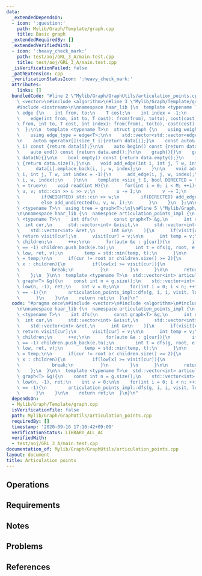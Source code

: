 ```yaml
---
data:
  _extendedDependsOn:
  - icon: ':question:'
    path: Mylib/Graph/Template/graph.cpp
    title: Basic graph
  _extendedRequiredBy: []
  _extendedVerifiedWith:
  - icon: ':heavy_check_mark:'
    path: test/aoj/GRL_3_A/main.test.cpp
    title: test/aoj/GRL_3_A/main.test.cpp
  _isVerificationFailed: false
  _pathExtension: cpp
  _verificationStatusIcon: ':heavy_check_mark:'
  attributes:
    links: []
  bundledCode: "#line 2 \"Mylib/Graph/GraphUtils/articulation_points.cpp\"\n#include\
    \ <vector>\n#include <algorithm>\n#line 3 \"Mylib/Graph/Template/graph.cpp\"\n\
    #include <iostream>\n\nnamespace haar_lib {\n  template <typename T>\n  struct\
    \ edge {\n    int from, to;\n    T cost;\n    int index = -1;\n    edge(){}\n\
    \    edge(int from, int to, T cost): from(from), to(to), cost(cost){}\n    edge(int\
    \ from, int to, T cost, int index): from(from), to(to), cost(cost), index(index){}\n\
    \  };\n\n  template <typename T>\n  struct graph {\n    using weight_type = T;\n\
    \    using edge_type = edge<T>;\n\n    std::vector<std::vector<edge<T>>> data;\n\
    \n    auto& operator[](size_t i){return data[i];}\n    const auto& operator[](size_t\
    \ i) const {return data[i];}\n\n    auto begin() const {return data.begin();}\n\
    \    auto end() const {return data.end();}\n\n    graph(){}\n    graph(int N):\
    \ data(N){}\n\n    bool empty() const {return data.empty();}\n    int size() const\
    \ {return data.size();}\n\n    void add_edge(int i, int j, T w, int index = -1){\n\
    \      data[i].emplace_back(i, j, w, index);\n    }\n\n    void add_undirected(int\
    \ i, int j, T w, int index = -1){\n      add_edge(i, j, w, index);\n      add_edge(j,\
    \ i, w, index);\n    }\n\n    template <size_t I, bool DIRECTED = true, bool WEIGHTED\
    \ = true>\n    void read(int M){\n      for(int i = 0; i < M; ++i){\n        int\
    \ u, v; std::cin >> u >> v;\n        u -= I;\n        v -= I;\n        T w = 1;\n\
    \        if(WEIGHTED) std::cin >> w;\n        if(DIRECTED) add_edge(u, v, w, i);\n\
    \        else add_undirected(u, v, w, i);\n      }\n    }\n  };\n\n  template\
    \ <typename T>\n  using tree = graph<T>;\n}\n#line 5 \"Mylib/Graph/GraphUtils/articulation_points.cpp\"\
    \n\nnamespace haar_lib {\n  namespace articulation_points_impl {\n    template\
    \ <typename T>\n    int dfs(\n      const graph<T> &g,\n      int root,\n    \
    \  int cur,\n      std::vector<int> &visit,\n      std::vector<int> &low,\n  \
    \    std::vector<int> &ret,\n      int &v\n    ){\n      if(visit[cur] != -1)\
    \ return visit[cur];\n      visit[cur] = v;\n\n      int temp = v;\n      std::vector<int>\
    \ children;\n      ++v;\n\n      for(auto &e : g[cur]){\n        if(visit[e.to]\
    \ == -1) children.push_back(e.to);\n        int t = dfs(g, root, e.to, visit,\
    \ low, ret, v);\n        temp = std::min(temp, t);\n      }\n\n      low[cur]\
    \ = temp;\n\n      if(cur != root or children.size() >= 2){\n        for(auto\
    \ x : children){\n          if(low[x] >= visit[cur]){\n            ret.push_back(cur);\n\
    \            break;\n          }\n        }\n      }\n\n      return low[cur];\n\
    \    };\n  }\n\n  template <typename T>\n  std::vector<int> articulation_points(const\
    \ graph<T> &g){\n    const int n = g.size();\n    std::vector<int> visit(n, -1),\
    \ low(n, -1), ret;\n    int v = 0;\n\n    for(int i = 0; i < n; ++i){\n      if(visit[i]\
    \ == -1){\n        articulation_points_impl::dfs(g, i, i, visit, low, ret, v);\n\
    \      }\n    }\n\n    return ret;\n  }\n}\n"
  code: "#pragma once\n#include <vector>\n#include <algorithm>\n#include \"Mylib/Graph/Template/graph.cpp\"\
    \n\nnamespace haar_lib {\n  namespace articulation_points_impl {\n    template\
    \ <typename T>\n    int dfs(\n      const graph<T> &g,\n      int root,\n    \
    \  int cur,\n      std::vector<int> &visit,\n      std::vector<int> &low,\n  \
    \    std::vector<int> &ret,\n      int &v\n    ){\n      if(visit[cur] != -1)\
    \ return visit[cur];\n      visit[cur] = v;\n\n      int temp = v;\n      std::vector<int>\
    \ children;\n      ++v;\n\n      for(auto &e : g[cur]){\n        if(visit[e.to]\
    \ == -1) children.push_back(e.to);\n        int t = dfs(g, root, e.to, visit,\
    \ low, ret, v);\n        temp = std::min(temp, t);\n      }\n\n      low[cur]\
    \ = temp;\n\n      if(cur != root or children.size() >= 2){\n        for(auto\
    \ x : children){\n          if(low[x] >= visit[cur]){\n            ret.push_back(cur);\n\
    \            break;\n          }\n        }\n      }\n\n      return low[cur];\n\
    \    };\n  }\n\n  template <typename T>\n  std::vector<int> articulation_points(const\
    \ graph<T> &g){\n    const int n = g.size();\n    std::vector<int> visit(n, -1),\
    \ low(n, -1), ret;\n    int v = 0;\n\n    for(int i = 0; i < n; ++i){\n      if(visit[i]\
    \ == -1){\n        articulation_points_impl::dfs(g, i, i, visit, low, ret, v);\n\
    \      }\n    }\n\n    return ret;\n  }\n}\n"
  dependsOn:
  - Mylib/Graph/Template/graph.cpp
  isVerificationFile: false
  path: Mylib/Graph/GraphUtils/articulation_points.cpp
  requiredBy: []
  timestamp: '2020-09-16 17:10:42+09:00'
  verificationStatus: LIBRARY_ALL_AC
  verifiedWith:
  - test/aoj/GRL_3_A/main.test.cpp
documentation_of: Mylib/Graph/GraphUtils/articulation_points.cpp
layout: document
title: Articulation points
---
```


## Operations

## Requirements

## Notes

## Problems

## References
